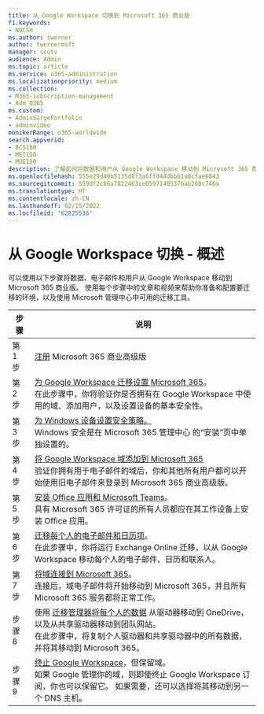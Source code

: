 ```yaml
---
title: 从 Google Workspace 切换到 Microsoft 365 商业版
f1.keywords:
- NOCSH
ms.author: twerner
author: twernermsft
manager: scotv
audience: Admin
ms.topic: article
ms.service: o365-administration
ms.localizationpriority: medium
ms.collection:
- M365-subscription-management
- Adm_O365
ms.custom:
- AdminSurgePortfolio
- adminvideo
monikerRange: o365-worldwide
search.appverid:
- BCS160
- MET150
- MOE150
description: 了解如何将数据和用户从 Google Workspace 移动到 Microsoft 365 商业版。
ms.openlocfilehash: 555e29d40b5135d8f3a6ffd44dbb61a8cfae6843
ms.sourcegitcommit: 559df2c86a7822463ce0597140537bab260c746a
ms.translationtype: HT
ms.contentlocale: zh-CN
ms.lasthandoff: 02/15/2022
ms.locfileid: "62825536"
---
```

# <a name="switch-from-google-workspace---overview"></a>从 Google Workspace 切换 - 概述

可以使用以下步骤将数据、电子邮件和用户从 Google Workspace 移动到 Microsoft 365 商业版。 使用每个步骤中的文章和视频来帮助你准备和配置要迁移的环境，以及使用 Microsoft 管理中心中可用的迁移工具。


| 步骤  |说明  |
|---------|---------|
|第 1 步 | [注册](../admin-overview/sign-up-for-office-365.md) Microsoft 365 商业高级版       |
|第 2 步 | [为 Google Workspace 迁移设置 Microsoft 365](set-up-microsoft-365-forgoogle.md)。 </br> 在此步骤中，你将验证你是否拥有在 Google Workspace 中使用的域、添加用户，以及设置设备的基本安全性。 |
|第 3 步 | [为 Windows 设备设置安全策略。](../setup/secure-win-10-pcs.md)</br> Windows 安全是在 Microsoft 365 管理中心 的“安装”页中单独设置的。 |
|第 4 步 | [将 Google Workspace 域添加到 Microsoft 365](add-google-domain.md) </br> 验证你拥有用于电子邮件的域后，你和其他所有用户都可以开始使用旧电子邮件来登录到 Microsoft 365 商业高级版。 |
|第 5 步 | [安装 Office 应用和 Microsoft Teams](../setup/install-applications.md)。</br> 具有 Microsoft 365 许可证的所有人员都应在其工作设备上安装 Office 应用。|
|第 6 步 | [迁移每个人的电子邮件和日历项](migrate-email.md)。</br> 在此步骤中，你将运行 Exchange Online 迁移，以从 Google Workspace 移动每个人的电子邮件、日历和联系人。  |
|第 7 步 | [将域连接到 Microsoft 365](connect-domain-tom365.md)。 </br> 连接后，域电子邮件将开始移动到 Microsoft 365，并且所有 Microsoft 365 服务都将正常工作。|
|步骤 8|使用 [迁移管理器将每个人的数据](migrate-files-migration-manager.md) 从驱动器移动到 OneDrive，以及从共享驱动器移动到团队网站。</br> 在此步骤中，将复制个人驱动器和共享驱动器中的所有数据，并将其移动到 Microsoft 365。|
|步骤 9| [终止 Google Workspace](cancel-google.md)，但保留域。 </br> 如果 Google 管理你的域，则即使终止 Google Workspace 订阅，你也可以保留它。 如果需要，还可以选择将其移动到另一个 DNS 主机。|

